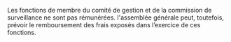 Les fonctions de membre du comité de gestion et de la commission de surveillance ne sont pas rémunérées. l'assemblée générale peut, toutefois, prévoir le remboursement des frais exposés dans l’exercice de ces fonctions.